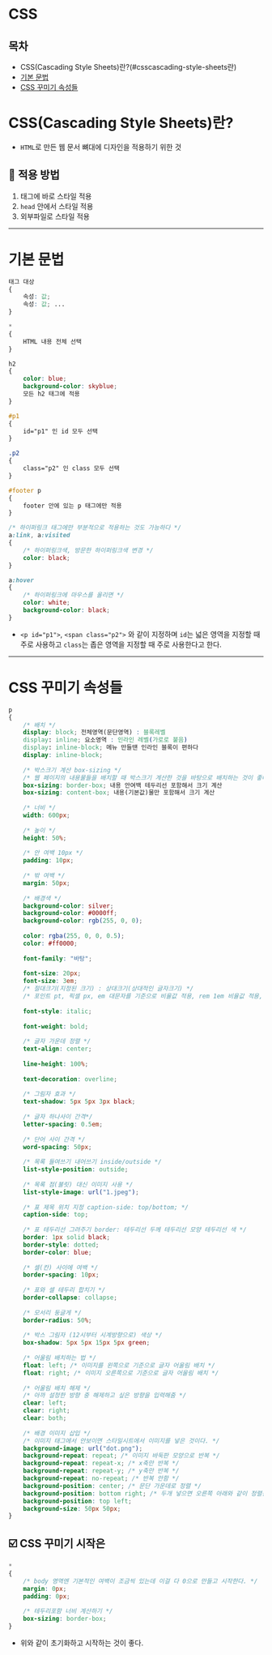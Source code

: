 # CSS
## 목차
* CSS(Cascading Style Sheets)란?(#csscascading-style-sheets란)
* [기본 문법](#기본-문법)
* [CSS 꾸미기 속성들](#CSS-꾸미기-속성들)

# CSS(Cascading Style Sheets)란?
* `HTML`로 만든 웹 문서 뼈대에 디자인을 적용하기 위한 것

## 🔸 적용 방법
1. 태그에 바로 스타일 적용<br>
2. `head` 안에서 스타일 적용<br>
3. 외부파일로 스타일 적용<br>
****************************

# 기본 문법
```css
태그 대상
{
    속성: 값;
    속성: 값; ...
}

*
{
    HTML 내용 전체 선택
}

h2
{
    color: blue;
    background-color: skyblue;
    모든 h2 태그에 적용
} 

#p1
{
    id="p1" 인 id 모두 선택
}

.p2
{
    class="p2" 인 class 모두 선택
}

#footer p
{
    footer 안에 있는 p 태그에만 적용
}

/* 하이퍼링크 태그에만 부분적으로 적용하는 것도 가능하다 */
a:link, a:visited
{
	/* 하이퍼링크색, 방문한 하이퍼링크색 변경 */
	color: black;
}

a:hover
{
	/* 하이퍼링크에 마우스를 올리면 */
	color: white;
	background-color: black;
}
```

* `<p id="p1">`, `<span class="p2">` 와 같이 지정하며 `id`는 넓은 영역을 지정할 때 주로 사용하고 `class`는 좁은 영역을 지정할 때 주로 사용한다고 한다.
******************************

# CSS 꾸미기 속성들

```css
p
{
	/* 배치 */
	display: block; 전체영역(문단영역) : 블록레벨
	display: inline; 요소영역 : 인라인 레벨(가로로 붙음)
	display: inline-block; 메뉴 만들땐 인라인 블록이 편하다
	display: inline-block;
    
	/* 박스크기 계산 box-sizing */
    /* 웹 페이지의 내용물들을 배치할 때 박스크기 계산한 것을 바탕으로 배치하는 것이 좋다 */
	box-sizing: border-box; 내용 안여백 테두리선 포함해서 크기 계산
	box-sizing: content-box; 내용(기본값)물만 포함해서 크기 계산
    
	/* 너비 */
	width: 600px;
	
	/* 높이 */
	height: 50%;
 
    /* 안 여백 10px */
	padding: 10px;
	
	/* 밖 여백 */
	margin: 50px;
    
	/* 배경색 */
	background-color: silver;
	background-color: #0000ff;
	background-color: rgb(255, 0, 0);
    
    color: rgba(255, 0, 0, 0.5);
    color: #ff0000;
    
    font-family: "바탕";
    
    font-size: 20px;
    font-size: 3em;
    /* 절대크기(지정된 크기) : 상대크기(상대적인 글자크기) */
    /* 포인트 pt, 픽셀 px, em 대문자를 기준으로 비율값 적용, rem 1em 비율값 적용, ex 소문자를 기준으로 적용 */
    
    font-style: italic;
    
    font-weight: bold;
    
    /* 글자 가운데 정렬 */
    text-align: center;
    
    line-height: 100%;
    
    text-decoration: overline;
    
    /* 그림자 효과 */
    text-shadow: 5px 5px 3px black; 
    
    /* 글자 하나사이 간격*/
    letter-spacing: 0.5em; 
    
    /* 단어 사이 간격 */
    word-spacing: 50px; 
    
    /* 목록 들여쓰기 내어쓰기 inside/outside */
    list-style-position: outside;
    
    /* 목록 점(불릿) 대신 이미지 사용 */
    list-style-image: url("1.jpeg");
    
    /* 표 제목 위치 지정 caption-side: top/bottom; */
	caption-side: top;
    
	/* 표 테두리선 그려주기 border: 테두리선 두께 테두리선 모양 테두리선 색 */
	border: 1px solid black;
    border-style: dotted;
	border-color: blue;
    
	/* 셀(칸) 사이에 여백 */
	border-spacing: 10px;
	
	/* 표와 셀 테두리 합치기 */
	border-collapse: collapse;
    
    /* 모서리 둥글게 */
	border-radius: 50%;
    
    /* 박스 그림자 (12시부터 시계방향으로) 색상 */
	box-shadow: 5px 5px 15px 5px green;
 
	/* 어울림 배치하는 법 */
	float: left; /* 이미지를 왼쪽으로 기준으로 글자 어울림 배치 */
	float: right; /* 이미지 오른쪽으로 기준으로 글자 어울림 배치 */
 
	/* 어울림 배치 해제 */
	/* 아까 설정한 방향 중 해제하고 싶은 방향을 입력해줌 */
	clear: left;
	clear: right;
	clear: both;  
    
    /* 배경 이미지 삽입 */
	/* 이미지 태그에서 안보이면 스타일시트에서 이미지를 넣은 것이다. */
	background-image: url("dot.png");
	background-repeat: repeat; /* 이미지 바둑판 모양으로 반복 */
	background-repeat: repeat-x; /* x축만 반복 */
	background-repeat: repeat-y; /* y축만 반복 */
	background-repeat: no-repeat; /* 반복 안함 */ 
	background-position: center; /* 문단 가운데로 정렬 */
	background-position: bottom right; /* 두개 넣으면 오른쪽 아래와 같이 정렬됨 */
	background-position: top left;
	background-size: 50px 50px;
}
```

## ☑️ CSS 꾸미기 시작은
```css
*
{
	/* body 영역엔 기본적인 여백이 조금씩 있는데 이걸 다 0으로 만들고 시작한다. */
	margin: 0px;
	padding: 0px;
	
	/* 테두리포함 너비 계산하기 */
	box-sizing: border-box;
}
```

* 위와 같이 초기화하고 시작하는 것이 좋다.
